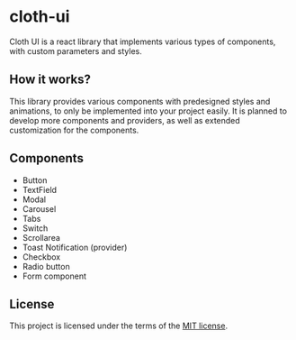 # cloth-ui

Cloth UI is a react library that implements various types of components, with custom parameters and styles.

## How it works?

This library provides various components with predesigned styles and animations, to only be implemented into your project easily. It is planned to develop more components and providers, as well as extended customization for the components.

## Components

- Button
- TextField
- Modal
- Carousel
- Tabs
- Switch
- Scrollarea
- Toast Notification (provider)
- Checkbox
- Radio button
- Form component

## License

This project is licensed under the terms of the [MIT license](https://github.com/Seeker4264/cloth-ui/blob/main/LICENSE).
